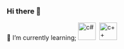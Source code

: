 ### Hi there 👋
🌱 I’m currently learning;
<img src="https://cdn.jsdelivr.net/gh/devicons/devicon/icons/csharp/csharp-original.svg" title = "c#" width="40" height = "40"/>&nbsp; <img src="https://cdn.jsdelivr.net/gh/devicons/devicon/icons/cplusplus/cplusplus-original.svg" title = "c++" width="40" height = "40"/>

<!--
**kotyasmol/kotyasmol** is a ✨ _special_ ✨ repository because its `README.md` (this file) appears on your GitHub profile.

Here are some ideas to get you started:

- 🔭 I’m currently working on ...
- 👯 I’m looking to collaborate on ...
- 🤔 I’m looking for help with ...
- 💬 Ask me about ...
- 📫 How to reach me: ...
- 😄 Pronouns: ...
- ⚡ Fun fact: ...
-->
